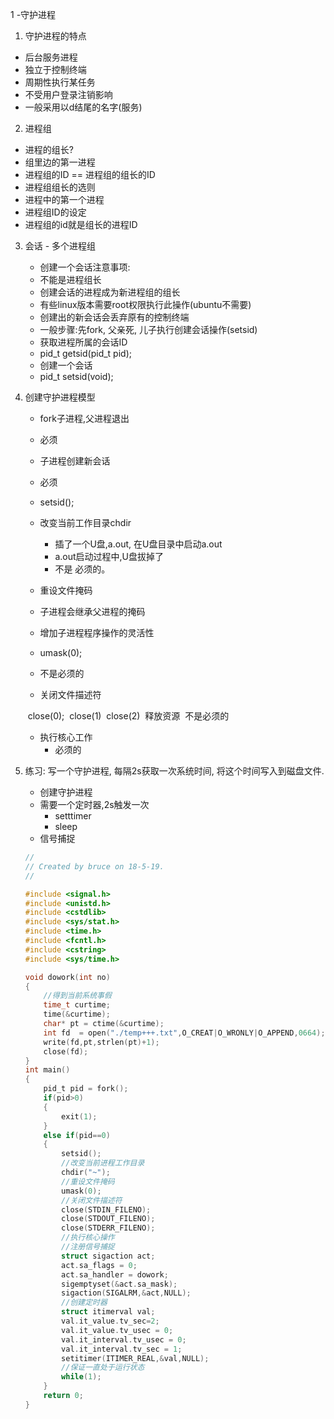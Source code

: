 1 -守护进程

1. 守护进程的特点

  - 后台服务进程
  - 独立于控制终端
  -  周期性执行某任务
  - 不受用户登录注销影响
  -  一般采用以d结尾的名字(服务)

2. 进程组

  - 进程的组长?
  -  组里边的第一进程
  -  进程组的ID == 进程组的组长的ID
  -  进程组组长的选则
  -  进程中的第一个进程
  -  进程组ID的设定
  -  进程组的id就是组长的进程ID

3. 会话 - 多个进程组

   - 创建一个会话注意事项:
   -  不能是进程组长
   - 创建会话的进程成为新进程组的组长
   - 有些linux版本需要root权限执行此操作(ubuntu不需要)
   - 创建出的新会话会丢弃原有的控制终端
   -  一般步骤:先fork, 父亲死, 儿子执行创建会话操作(setsid)
   - 获取进程所属的会话ID
   -  pid_t getsid(pid_t pid);
   -  创建一个会话
   -  pid_t setsid(void);

4. 创建守护进程模型

   -  fork子进程,父进程退出

     - 必须

   -  子进程创建新会话

     -  必须
     - setsid();

   - 改变当前工作目录chdir

     -  插了一个U盘,a.out, 在U盘目录中启动a.out
     -  a.out启动过程中,U盘拔掉了
     - 不是 必须的。

   -  重设文件掩码

     - 子进程会继承父进程的掩码
     -  增加子进程程序操作的灵活性
     -  umask(0);
     -  不是必须的

   -  关闭文件描述符

     ​	close(0);
     ​	close(1)
     ​	close(2)
     ​	释放资源
     ​	不是必须的

     - 执行核心工作
       - 必须的

5. 练习:
   写一个守护进程, 每隔2s获取一次系统时间,
   将这个时间写入到磁盘文件.

   - 创建守护进程
   - 需要一个定时器,2s触发一次
     -  setttimer
     - sleep
   - 信号捕捉

   ```c
   //
   // Created by bruce on 18-5-19.
   //

   #include <signal.h>
   #include <unistd.h>
   #include <cstdlib>
   #include <sys/stat.h>
   #include <time.h>
   #include <fcntl.h>
   #include <cstring>
   #include <sys/time.h>

   void dowork(int no)
   {
       //得到当前系统事假
       time_t curtime;
       time(&curtime);
       char* pt = ctime(&curtime);
       int fd  = open("./temp+++.txt",O_CREAT|O_WRONLY|O_APPEND,0664);
       write(fd,pt,strlen(pt)+1);
       close(fd);
   }
   int main()
   {
       pid_t pid = fork();
       if(pid>0)
       {
           exit(1);
       }
       else if(pid==0)
       {
           setsid();
           //改变当前进程工作目录
           chdir("~");
           //重设文件掩码
           umask(0);
           //关闭文件描述符
           close(STDIN_FILENO);
           close(STDOUT_FILENO);
           close(STDERR_FILENO);
           //执行核心操作
           //注册信号捕捉
           struct sigaction act;
           act.sa_flags = 0;
           act.sa_handler = dowork;
           sigemptyset(&act.sa_mask);
           sigaction(SIGALRM,&act,NULL);
           //创建定时器
           struct itimerval val;
           val.it_value.tv_sec=2;
           val.it_value.tv_usec = 0;
           val.it_interval.tv_usec = 0;
           val.it_interval.tv_sec = 1;
           setitimer(ITIMER_REAL,&val,NULL);
           //保证一直处于运行状态
           while(1);
       }
       return 0;
   }
   ```

   ​